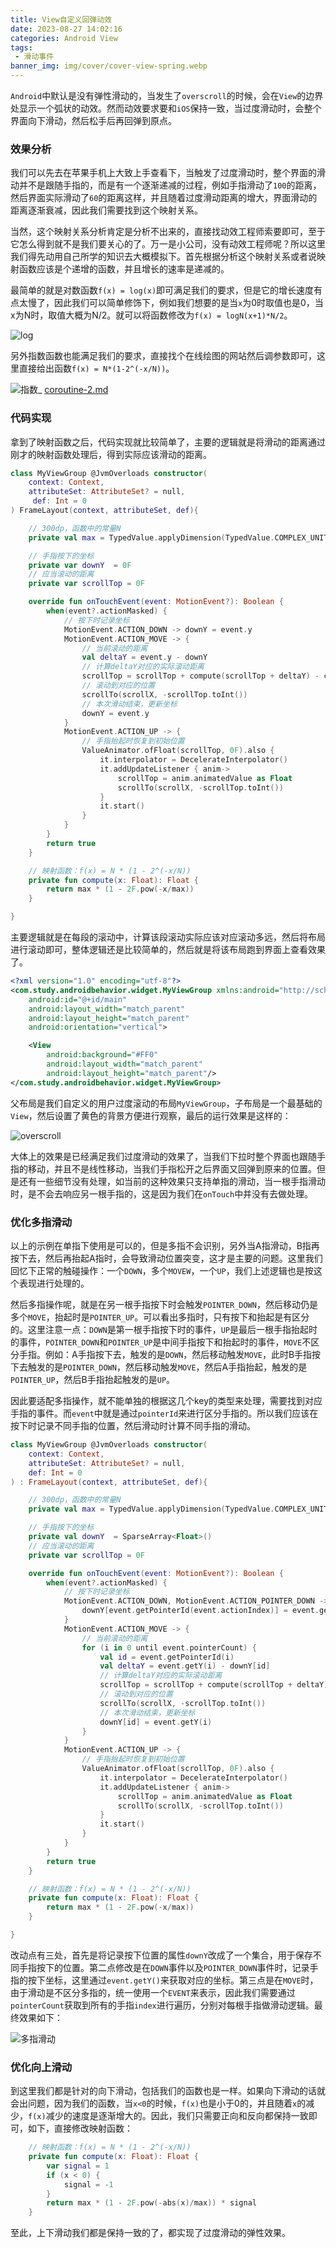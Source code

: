 ```yaml
---
title: View自定义回弹动效
date: 2023-08-27 14:02:16
categories: Android View
tags:
 - 滑动事件
banner_img: img/cover/cover-view-spring.webp
---
```

`Android`中默认是没有弹性滑动的，当发生了`overscroll`的时候，会在`View`的边界处显示一个弧状的动效。然而动效要求要和`iOS`保持一致，当过度滑动时，会整个界面向下滑动，然后松手后再回弹到原点。

### 效果分析

我们可以先去在苹果手机上大致上手查看下，当触发了过度滑动时，整个界面的滑动并不是跟随手指的，而是有一个逐渐递减的过程，例如手指滑动了`100`的距离，然后界面实际滑动了`60`的距离这样，并且随着过度滑动距离的增大，界面滑动的距离逐渐衰减，因此我们需要找到这个映射关系。

当然，这个映射关系分析肯定是分析不出来的，直接找动效工程师索要即可，至于它怎么得到就不是我们要关心的了。万一是小公司，没有动效工程师呢？所以这里我们得先动用自己所学的知识去大概模拟下。首先根据分析这个映射关系或者说映射函数应该是个递增的函数，并且增长的速率是递减的。

最简单的就是对数函数`f(x) = log(x)`即可满足我们的要求，但是它的增长速度有点太慢了，因此我们可以简单修饰下，例如我们想要的是当`x`为0时取值也是0，当x为N时，取值大概为N/2。就可以将函数修改为`f(x) = logN(x+1)*N/2`。

![log](img/img-log.webp)

另外指数函数也能满足我们的要求，直接找个在线绘图的网站然后调参数即可，这里直接给出函数`f(x) = N*(1-2^(-x/N))`。

![指数](img/img-mi.webp)_
[coroutine-2.md](coroutine-2.md)




### 代码实现

拿到了映射函数之后，代码实现就比较简单了，主要的逻辑就是将滑动的距离通过刚才的映射函数处理后，得到实际应该滑动的距离。

```kotlin
class MyViewGroup @JvmOverloads constructor(
    context: Context,
    attributeSet: AttributeSet? = null,
     def: Int = 0
) FrameLayout(context, attributeSet, def){

    // 300dp，函数中的常量N
    private val max = TypedValue.applyDimension(TypedValue.COMPLEX_UNIT_DIP, 300F, context.resources.displayMetrics)

    // 手指按下的坐标
    private var downY  = 0F
    // 应当滚动的距离
    private var scrollTop = 0F

    override fun onTouchEvent(event: MotionEvent?): Boolean {
        when(event?.actionMasked) {
            // 按下时记录坐标
            MotionEvent.ACTION_DOWN -> downY = event.y
            MotionEvent.ACTION_MOVE -> {
                // 当前滚动的距离
                val deltaY = event.y - downY
                // 计算deltaY对应的实际滚动距离
                scrollTop = scrollTop + compute(scrollTop + deltaY) - compute(scrollTop)
                // 滚动到对应的位置
                scrollTo(scrollX, -scrollTop.toInt())
                // 本次滑动结束，更新坐标
                downY = event.y
            }
            MotionEvent.ACTION_UP -> {
                // 手指抬起时恢复到初始位置
                ValueAnimator.ofFloat(scrollTop, 0F).also {
                    it.interpolator = DecelerateInterpolator()
                    it.addUpdateListener { anim->
                        scrollTop = anim.animatedValue as Float
                        scrollTo(scrollX, -scrollTop.toInt())
                    }
                    it.start()
                }
            }
        }
        return true
    }

	// 映射函数：f(x) = N * (1 - 2^(-x/N))
    private fun compute(x: Float): Float {
        return max * (1 - 2F.pow(-x/max))
    }

}
```

主要逻辑就是在每段的滚动中，计算该段滚动实际应该对应滚动多远，然后将布局进行滚动即可，整体逻辑还是比较简单的，然后就是将该布局跑到界面上查看效果了。

```xml
<?xml version="1.0" encoding="utf-8"?>
<com.study.androidbehavior.widget.MyViewGroup xmlns:android="http://schemas.android.com/apk/res/android"
    android:id="@+id/main"
    android:layout_width="match_parent"
    android:layout_height="match_parent"
    android:orientation="vertical">

    <View
        android:background="#FF0"
        android:layout_width="match_parent"
        android:layout_height="match_parent"/>
</com.study.androidbehavior.widget.MyViewGroup>
```

父布局是我们自定义的用户过度滚动的布局`MyViewGroup`，子布局是一个最基础的`View`，然后设置了黄色的背景方便进行观察，最后的运行效果是这样的：

![overscroll](img/img-overscroll.webp)

大体上的效果是已经满足我们过度滑动的效果了，当我们下拉时整个界面也跟随手指的移动，并且不是线性移动，当我们手指松开之后界面又回弹到原来的位置。但是还有一些细节没有处理，如当前的这种效果只支持单指的滑动，当一根手指滑动时，是不会去响应另一根手指的，这是因为我们在`onTouch`中并没有去做处理。

### 优化多指滑动

以上的示例在单指下使用是可以的，但是多指不会识别，另外当A指滑动，B指再按下去，然后再抬起A指时，会导致滑动位置突变，这才是主要的问题。这里我们回忆下正常的触碰操作：一个`DOWN`，多个`MOVEW`，一个`UP`，我们上述逻辑也是按这个表现进行处理的。

然后多指操作呢，就是在另一根手指按下时会触发`POINTER_DOWN`，然后移动仍是多个`MOVE`，抬起时是`POINTER_UP`。可以看出多指时，只有按下和抬起是有区分的。这里注意一点：`DOWN`是第一根手指按下时的事件，`UP`是最后一根手指抬起时的事件，`POINTER_DOWN`和`POINTER_UP`是中间手指按下和抬起时的事件，`MOVE`不区分手指。例如：A手指按下去，触发的是`DOWN`，然后移动触发`MOVE`，此时B手指按下去触发的是`POINTER_DOWN`，然后移动触发`MOVE`，然后A手指抬起，触发的是`POINTER_UP`，然后B手指抬起触发的是`UP`。

因此要适配多指操作，就不能单独的根据这几个key的类型来处理，需要找到对应手指的事件。而`event`中就是通过`pointerId`来进行区分手指的。所以我们应该在按下时记录不同手指的位置，然后滑动时计算不同手指的滑动。

```kotlin
class MyViewGroup @JvmOverloads constructor(
    context: Context,
    attributeSet: AttributeSet? = null,
    def: Int = 0
) : FrameLayout(context, attributeSet, def){

    // 300dp，函数中的常量N
    private val max = TypedValue.applyDimension(TypedValue.COMPLEX_UNIT_DIP, 300F, context.resources.displayMetrics)

    // 手指按下的坐标
    private val downY  = SparseArray<Float>()
    // 应当滚动的距离
    private var scrollTop = 0F

    override fun onTouchEvent(event: MotionEvent?): Boolean {
        when(event?.actionMasked) {
            // 按下时记录坐标
            MotionEvent.ACTION_DOWN, MotionEvent.ACTION_POINTER_DOWN -> {
                downY[event.getPointerId(event.actionIndex)] = event.getY(event.actionIndex)
            }
            MotionEvent.ACTION_MOVE -> {
                // 当前滚动的距离
                for (i in 0 until event.pointerCount) {
                    val id = event.getPointerId(i)
                    val deltaY = event.getY(i) - downY[id]
                    // 计算deltaY对应的实际滚动距离
                    scrollTop = scrollTop + compute(scrollTop + deltaY) - compute(scrollTop)
                    // 滚动到对应的位置
                    scrollTo(scrollX, -scrollTop.toInt())
                    // 本次滑动结束，更新坐标
                    downY[id] = event.getY(i)
                }
            }
            MotionEvent.ACTION_UP -> {
                // 手指抬起时恢复到初始位置
                ValueAnimator.ofFloat(scrollTop, 0F).also {
                    it.interpolator = DecelerateInterpolator()
                    it.addUpdateListener { anim->
                        scrollTop = anim.animatedValue as Float
                        scrollTo(scrollX, -scrollTop.toInt())
                    }
                    it.start()
                }
            }
        }
        return true
    }

    // 映射函数：f(x) = N * (1 - 2^(-x/N))
    private fun compute(x: Float): Float {
        return max * (1 - 2F.pow(-x/max))
    }

}
```

改动点有三处，首先是将记录按下位置的属性`downY`改成了一个集合，用于保存不同手指按下的位置。第二点修改是在`DOWN`事件以及`POINTER_DOWN`事件时，记录手指的按下坐标，这里通过`event.getY()`来获取对应的坐标。第三点是在`MOVE`时，由于滑动是不区分多指的，统一使用一个`EVENT`来表示，因此我们需要通过`pointerCount`获取到所有的手指`index`进行遍历，分别对每根手指做滑动逻辑。最终效果如下：

![多指滑动](img/img-pointer.webp)

### 优化向上滑动

到这里我们都是针对的向下滑动，包括我们的函数也是一样。如果向下滑动的话就会出问题，因为我们的函数，当`x<0`的时候，`f(x)`也是小于0的，并且随着`x`的减少，`f(x)`减少的速度是逐渐增大的。因此，我们只需要正向和反向都保持一致即可，如下，直接修改映射函数：

```kotlin
    // 映射函数：f(x) = N * (1 - 2^(-x/N))
    private fun compute(x: Float): Float {
        var signal = 1
        if (x < 0) {
            signal = -1
        }
        return max * (1 - 2F.pow(-abs(x)/max)) * signal
    }
```

至此，上下滑动我们都是保持一致的了，都实现了过度滑动的弹性效果。
